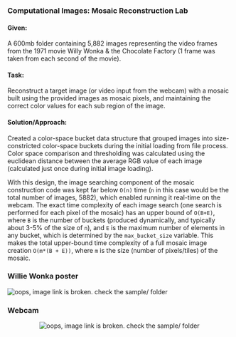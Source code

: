 ### Computational Images: Mosaic Reconstruction Lab

#### Given:
A 600mb folder containing 5,882 images representing the video frames from the 1971 movie Willy Wonka & the Chocolate Factory (1 frame was taken from each second of the movie).

#### Task:

Reconstruct a target image (or video input from the webcam) with a mosaic built using the provided images as mosaic pixels, and maintaining the correct color values for each sub region of the image. 

#### Solution/Approach:

Created a color-space bucket data structure that grouped images into size-constricted color-space buckets during the initial loading from file process. Color space comparison and thresholding was calculated using the euclidean distance between the average RGB value of each image (calculated just once during initial image loading). 

With this design, the image searching component of the mosaic construction code was kept far below `O(n)` time (`n` in this case would be the total number of images, 5882), which enabled running it real-time on the webcam. The exact time complexity of each image search (one search is performed for each pixel of the mosaic) has an upper bound of `O(B+E)`, where `B` is the number of buckets (produced dynamically, and typically about 3-5% of the size of `n`), and `E` is the maximum number of elements in any bucket, which is determined by the `max_bucket_size` variable. This makes the total upper-bound time complexity of a full mosaic image creation `O(m*(B + E))`, where `m` is the size (number of pixels/tiles) of the mosaic.


### Willie Wonka poster
![oops, image link is broken. check the sample/ folder](sample/mosaic.png)


### Webcam

<p align="center">
  <img src="sample/capture.png" alt="oops, image link is broken. check the sample/ folder">
</p>
  

